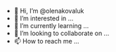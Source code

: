 - 👋 Hi, I’m @olenakovaluk
- 👀 I’m interested in ...
- 🌱 I’m currently learning ...
- 💞️ I’m looking to collaborate on ...
- 📫 How to reach me ...

<!---
olenakovaluk/olenakovaluk is a ✨ special ✨ repository because its `README.md` (this file) appears on your GitHub profile.
You can click the Preview link to take a look at your changes.
--->
